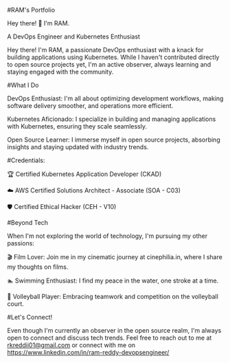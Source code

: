 #RAM's Portfolio

Hey there! 👋 I'm RAM.

A DevOps Engineer and Kubernetes Enthusiast

Hey there! I'm RAM, a passionate DevOps enthusiast with a knack for building applications using Kubernetes. While I haven't contributed directly to open source projects yet, I'm an active observer, always learning and staying engaged with the community.

#What I Do

DevOps Enthusiast: I'm all about optimizing development workflows, making software delivery smoother, and operations more efficient.

Kubernetes Aficionado: I specialize in building and managing applications with Kubernetes, ensuring they scale seamlessly.

Open Source Learner: I immerse myself in open source projects, absorbing insights and staying updated with industry trends.

#Credentials:

🏆 Certified Kubernetes Application Developer (CKAD)

☁️ AWS Certified Solutions Architect - Associate (SOA - C03)

🛡️ Certified Ethical Hacker (CEH - V10)

#Beyond Tech

When I'm not exploring the world of technology, I'm pursuing my other passions:

🎬 Film Lover: Join me in my cinematic journey at cinephilia.in, where I share my thoughts on films.

🏊 Swimming Enthusiast: I find my peace in the water, one stroke at a time.

🏐 Volleyball Player: Embracing teamwork and competition on the volleyball court.

#Let's Connect!

Even though I'm currently an observer in the open source realm, I'm always open to connect and discuss tech trends. Feel free to reach out to me at rkreddii01@gmail.com or connect with me on https://www.linkedin.com/in/ram-reddy-devopsengineer/
